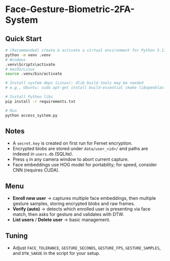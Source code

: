 # Face-Gesture-Biometric-2FA-System
## Quick Start
```bash
# (Recommended) create & activate a virtual environment for Python 3.11
python -m venv .venv
# Windows
.venv\Scripts\activate
# macOS/Linux
source .venv/bin/activate

# Install system deps (Linux): dlib build tools may be needed
# e.g., Ubuntu: sudo apt-get install build-essential cmake libopenblas-dev liblapack-dev

# Install Python libs
pip install -r requirements.txt

# Run
python access_system.py
```

## Notes
- A `secret.key` is created on first run for Fernet encryption.
- Encrypted blobs are stored under `data/user_<id>/` and paths are indexed in `users.db` (SQLite).
- Press `q` in any camera window to abort current capture.
- Face embeddings use HOG model for portability; for speed, consider CNN (requires CUDA).

## Menu
- **Enroll new user** → captures multiple face embeddings, then multiple gesture samples, storing encrypted blobs and raw frames.
- **Verify (auto)** → detects which enrolled user is presenting via face match, then asks for gesture and validates with DTW.
- **List users** / **Delete user** → basic management.

## Tuning
- Adjust `FACE_TOLERANCE`, `GESTURE_SECONDS`, `GESTURE_FPS`, `GESTURE_SAMPLES`, and `DTW_SAKOE` in the script for your setup.
